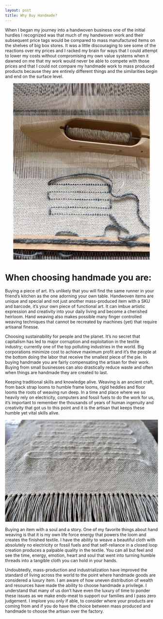 ```yaml
---
layout: post
title: Why Buy Handmade?
---
```


When I began my journey into a handwoven business one of the initial hurdles I recognized was that much of my
handwoven work and their subsequent price tags would be compared to mass manufactured items on the shelves of big box
stores. It was a little discouraging to see some of the reactions over my prices and I racked my brain for ways that I
could attempt to lower my costs without compromising my own value systems when it dawned on me that my work would never
be able to compete with those prices and that I could not compare my handmade work to mass produced products because
they are entirely different things and the similarities begin and end on the surface level.

<p style="text-align: center">
    <a href="/images/posts/2021-07-23-why-buy-handmade/loom-and-boat-shuttle-thumb.jpg"
       title="enlarge"
       target="_blank">
      <img src="/images/posts/2021-07-23-why-buy-handmade/loom-and-boat-shuttle-thumb.jpg">
    </a>
</p>

# When choosing handmade you are:

<span class="inline-title">Buying a piece of art. </span>It’s unlikely that you will find the same runner in your
friend’s kitchen as the one adorning your own table. Handwoven items are unique and special and not just another
mass-produced item with a SKU and barcode, it’s your own piece of functional art. It can imbue artistic expression and
creativity into your daily living and become a cherished heirloom. Hand weaving also makes possible many finger
controlled weaving techniques that cannot be recreated by machines (yet)
that require artisanal finesse.

<span class="inline-title">Choosing sustainability for people and the planet. </span>It’s no secret that capitalism has
led to major corruption and exploitation in the textile industry; currently one of the top polluting industries in the
world. Big corporations minimize cost to achieve maximum profit and it’s the people at the bottom doing the labor that
receive the smallest piece of the pie. In buying handmade you are fairly compensating the artisan for their work. Buying
from small businesses can also drastically reduce waste and often when things are handmade they are created to last.

<span class="inline-title">Keeping traditional skills and knowledge alive. </span> Weaving is an ancient craft, from
back strap looms to humble frame looms, rigid heddles and floor looms the roots of weaving run deep. In a time and place
where we so heavily rely on electricity, computers and fossil fuels to do the work for us, it’s important to remember
the thousands of years of human ingenuity and creativity that got us to this point and it is the artisan that keeps
these humble yet vital skills alive.

<p style="text-align: center">
    <a href="/images/posts/2021-07-23-why-buy-handmade/angora-on-cotton-and-linen-big.jpg"
       title="enlarge"
       target="_blank">
      <img src="/images/posts/2021-07-23-why-buy-handmade/angora-on-cotton-and-linen-thumb.jpg">
    </a>
</p>

<span class="inline-title">Buying an item with a soul and a story. </span>One of my favorite things about hand weaving
is that it is my own life force energy that powers the loom and creates the finished textile. I have the ability to
weave a beautiful cloth with absolutely no electricity or fossil fuels and that self-reliance in a closed loop creation
produces a palpable quality in the textile. You can all but feel and see the time, energy, emotion, heart and soul that
went into turning humble threads into a tangible cloth you can hold in your hands.

Undoubtedly, mass-production and industrialization have improved the standard of living across the world to the point
where handmade goods are considered a luxury item. I am aware of how uneven distribution of wealth and resources have
made the ability to choose handmade a privilege. I understand that many of us don’t have even the luxury of time to
ponder these issues as we make ends-meat to support our families and I pass zero judgement. I implore you only if able,
to consider where your products are coming from and if you do have the choice between mass produced and handmade to
choose the artisan over the factory.
